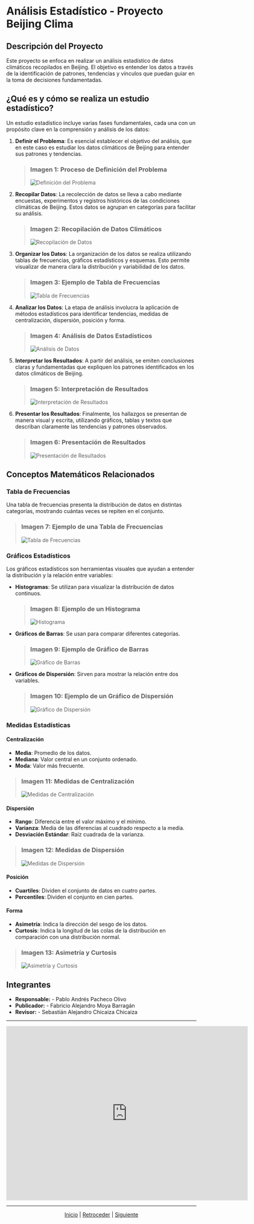 # Análisis Estadístico - Proyecto Beijing Clima

## Descripción del Proyecto

Este proyecto se enfoca en realizar un análisis estadístico de datos climáticos recopilados en Beijing. El objetivo es entender los datos a través de la identificación de patrones, tendencias y vínculos que puedan guiar en la toma de decisiones fundamentadas.

## ¿Qué es y cómo se realiza un estudio estadístico?

Un estudio estadístico incluye varias fases fundamentales, cada una con un propósito clave en la comprensión y análisis de los datos:

1. **Definir el Problema**: Es esencial establecer el objetivo del análisis, que en este caso es estudiar los datos climáticos de Beijing para entender sus patrones y tendencias.
   
   > ### Imagen 1: Proceso de Definición del Problema
   > ![Definición del Problema](https://i0.wp.com/eltercerplaneta.com/wp-content/uploads/2021/12/unnamed.jpg?fit=512%2C369&ssl=1)

2. **Recopilar Datos**: La recolección de datos se lleva a cabo mediante encuestas, experimentos y registros históricos de las condiciones climáticas de Beijing. Estos datos se agrupan en categorías para facilitar su análisis.
   
   > ### Imagen 2: Recopilación de Datos Climáticos
   > ![Recopilación de Datos](https://www.researchgate.net/publication/384845964/figure/fig4/AS:11431281283218010@1728702218714/Comparison-between-different-downscaling-methods-All-data-are-selected-from-July-2014_Q320.jpg)

3. **Organizar los Datos**: La organización de los datos se realiza utilizando tablas de frecuencias, gráficos estadísticos y esquemas. Esto permite visualizar de manera clara la distribución y variabilidad de los datos.
   
   > ### Imagen 3: Ejemplo de Tabla de Frecuencias
   > ![Tabla de Frecuencias](https://www.canaltiempo21.com/wp-content/uploads/2021/11/pekin-datos-climaticos.png)

4. **Analizar los Datos**: La etapa de análisis involucra la aplicación de métodos estadísticos para identificar tendencias, medidas de centralización, dispersión, posición y forma.
   
   > ### Imagen 4: Análisis de Datos Estadísticos
   > ![Análisis de Datos](https://dhis2.org/wp-content/uploads/Climate-Data-App-screenshots-1280x1009.jpg)

5. **Interpretar los Resultados**: A partir del análisis, se emiten conclusiones claras y fundamentadas que expliquen los patrones identificados en los datos climáticos de Beijing.
   
   > ### Imagen 5: Interpretación de Resultados
   > ![Interpretación de Resultados](https://www.cursosgis.com/wp-content/uploads/1-58.jpg)

6. **Presentar los Resultados**: Finalmente, los hallazgos se presentan de manera visual y escrita, utilizando gráficos, tablas y textos que describan claramente las tendencias y patrones observados.
   
   > ### Imagen 6: Presentación de Resultados
   > ![Presentación de Resultados](https://geoinnova.org/wp-content/uploads/2021/08/Datos-climaticos-del-NOAA.jpg)

## Conceptos Matemáticos Relacionados

### Tabla de Frecuencias

Una tabla de frecuencias presenta la distribución de datos en distintas categorías, mostrando cuántas veces se repiten en el conjunto.

> ### Imagen 7: Ejemplo de una Tabla de Frecuencias
> ![Tabla de Frecuencias](https://storage.googleapis.com/portaleducativo-net-publica-g3p6/biblioteca/tablas_de_frecuencias_datos_agrupados_2.jpg)

### Gráficos Estadísticos

Los gráficos estadísticos son herramientas visuales que ayudan a entender la distribución y la relación entre variables:

- **Histogramas**: Se utilizan para visualizar la distribución de datos continuos.
  
  > ### Imagen 8: Ejemplo de un Histograma
  > ![Histograma](https://www.researchgate.net/publication/323765639/figure/fig2/AS:631607304151057@1527598324220/Figura-3-Distribucion-de-Weibull-de-la-velocidad-del-viento-Fuente-elaboracion-propia.png)

- **Gráficos de Barras**: Se usan para comparar diferentes categorías.
  
  > ### Imagen 9: Ejemplo de Gráfico de Barras
  > ![Gráfico de Barras](https://imgscf.slidemembers.com/docs/1/1/311/clustered_bar_chart_weather_310681.jpg)

- **Gráficos de Dispersión**: Sirven para mostrar la relación entre dos variables.
  
  > ### Imagen 10: Ejemplo de un Gráfico de Dispersión
  > ![Gráfico de Dispersión](https://www.socialmediapymes.com/wp-content/uploads/2023/05/diagrama-de-dispersion-the-economist.jpg)

### Medidas Estadísticas

#### Centralización

- **Media**: Promedio de los datos.
- **Mediana**: Valor central en un conjunto ordenado.
- **Moda**: Valor más frecuente.

> ### Imagen 11: Medidas de Centralización
> ![Medidas de Centralización](https://www.geogebra.org/resource/cFGrZcCY/nIrf7FUAE4jChAzp/material-cFGrZcCY.png)

#### Dispersión

- **Rango**: Diferencia entre el valor máximo y el mínimo.
- **Varianza**: Media de las diferencias al cuadrado respecto a la media.
- **Desviación Estándar**: Raíz cuadrada de la varianza.

> ### Imagen 12: Medidas de Dispersión
> ![Medidas de Dispersión](https://i.ytimg.com/vi/2QVs9RJICoY/sddefault.jpg)

#### Posición

- **Cuartiles**: Dividen el conjunto de datos en cuatro partes.
- **Percentiles**: Dividen el conjunto en cien partes.

#### Forma

- **Asimetría**: Indica la dirección del sesgo de los datos.
- **Curtosis**: Indica la longitud de las colas de la distribución en comparación con una distribución normal.

> ### Imagen 13: Asimetría y Curtosis
> ![Asimetría y Curtosis](https://encrypted-tbn0.gstatic.com/images?q=tbn:ANd9GcSFTjKvo782aD7ClHo8LENESUfuy8MKvj6dyQ&s)

## Integrantes

- **Responsable:** - Pablo Andrés Pacheco Olivo
- **Publicador:** - Fabricio Alejandro Moya Barragán
- **Revisor:** - Sebastián Alejandro Chicaiza Chicaiza

---

<div align="center">
    <iframe src="https://docs.google.com/forms/d/e/1FAIpQLSf-FSfvSpMOYv4f9OtyvW6i5af_HUr8otEdQjBVnp4FTo_NLw/viewform?embedded=true" width="640" height="462" frameborder="0" marginheight="0" marginwidth="0">Cargando…</iframe>
</div>

---

<div align="center">
    <a href="README.md">Inicio</a> | 
    <a href="README.md">Retroceder</a> | 
    <a href="actividad_2.md">Siguiente</a>
</div>


